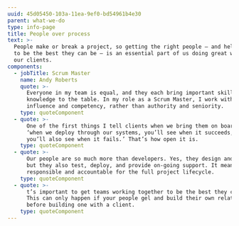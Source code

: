 ```yaml
---
uuid: 45d05450-103a-11ea-9ef0-bd54961b4e30
parent: what-we-do
type: info-page
title: People over process
text: >-
  People make or break a project, so getting the right people – and helping them
  to be the best they can be – is an essential part of us doing great work for
  our clients.
components:
  - jobTitle: Scrum Master
    name: Andy Roberts
    quote: >-
      Everyone in my team is equal, and they each bring important skills and
      knowledge to the table. In my role as a Scrum Master, I work with
      influence and competency, rather than authority and seniority.
    type: quoteComponent
  - quote: >-
      One of the first things I tell clients when we bring them on board is:
      ‘when we deploy through our systems, you’ll see when it succeeds, but
      you’ll also see when it fails.’ That’s how open it is.
    type: quoteComponent
  - quote: >-
      Our people are so much more than developers. Yes, they design and build,
      but they also test, deploy, and provide on-going support. It means they’re
      responsible and accountable for the full project lifecycle.
    type: quoteComponent
  - quote: >-
      t’s important to get teams working together to be the best they can be.
      This can only happen if your people gel and build their own relationships
      before building one with a client.
    type: quoteComponent
---
```


